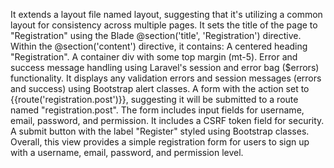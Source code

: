 It extends a layout file named layout, suggesting that it's utilizing a common layout for consistency across multiple pages.
It sets the title of the page to "Registration" using the Blade @section('title', 'Registration') directive.
Within the @section('content') directive, it contains:
A centered heading "Registration".
A container div with some top margin (mt-5).
Error and success message handling using Laravel's session and error bag ($errors) functionality. It displays any validation errors and session messages (errors and success) using Bootstrap alert classes.
A form with the action set to {{route('registration.post')}}, suggesting it will be submitted to a route named "registration.post".
The form includes input fields for username, email, password, and permission.
It includes a CSRF token field for security.
A submit button with the label "Register" styled using Bootstrap classes.
Overall, this view provides a simple registration form for users to sign up with a username, email, password, and permission level. 